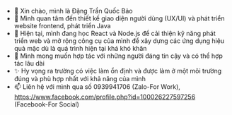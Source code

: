- 👋 Xin chào, mình là Đặng Trần Quốc Bảo
- 👀 Mình quan tâm đến thiết kế giao diện người dùng (UX/UI) và phát triển website frontend, phát triển Java
- 🌱 Hiện tại, mình đang học React và Node.js để cải thiện kỹ năng phát triển web và mở rộng công cụ của mình để xây dựng các ứng dụng hiệu quả mặc dù là quá trình hiện tại khá khó khăn
- 💞️ Mình mong muốn hợp tác với những người đáng tin cậy và có thể hợp tác lâu dài
- ✨ Hy vọng ra trường có việc làm ổn định và được làm ở một môi trường đúng và phù hợp nhất với khả năng của mình 
- 📫 Liên hệ với mình qua số 0939941706 (Zalo-For Work), https://www.facebook.com/profile.php?id=100026227597256 (Facebook-For Social)


<!---
dguocbao/dguocbao is a ✨ special ✨ repository because its `README.md` (this file) appears on your GitHub profile.
You can click the Preview link to take a look at your changes.
--->

